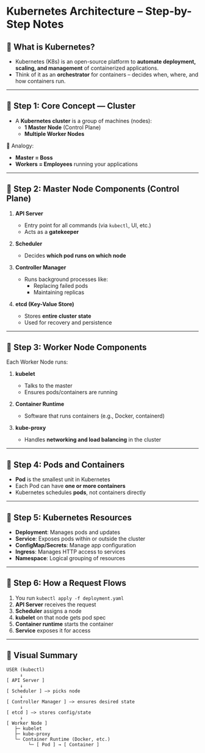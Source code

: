 # Kubernetes Architecture – Step-by-Step Notes

## 🚀 What is Kubernetes?

- Kubernetes (K8s) is an open-source platform to **automate deployment, scaling, and management** of containerized applications.
- Think of it as an **orchestrator** for containers – decides when, where, and how containers run.

---

## 🔹 Step 1: Core Concept — Cluster

- A **Kubernetes cluster** is a group of machines (nodes):
  - **1 Master Node** (Control Plane)
  - **Multiple Worker Nodes**

🧠 Analogy:
- **Master = Boss**
- **Workers = Employees** running your applications

---

## 🔹 Step 2: Master Node Components (Control Plane)

1. **API Server**
   - Entry point for all commands (via `kubectl`, UI, etc.)
   - Acts as a **gatekeeper**

2. **Scheduler**
   - Decides **which pod runs on which node**

3. **Controller Manager**
   - Runs background processes like:
     - Replacing failed pods
     - Maintaining replicas

4. **etcd (Key-Value Store)**
   - Stores **entire cluster state**
   - Used for recovery and persistence

---

## 🔹 Step 3: Worker Node Components

Each Worker Node runs:

1. **kubelet**
   - Talks to the master
   - Ensures pods/containers are running

2. **Container Runtime**
   - Software that runs containers (e.g., Docker, containerd)

3. **kube-proxy**
   - Handles **networking and load balancing** in the cluster

---

## 🔹 Step 4: Pods and Containers

- **Pod** is the smallest unit in Kubernetes
- Each Pod can have **one or more containers**
- Kubernetes schedules **pods**, not containers directly

---

## 🔹 Step 5: Kubernetes Resources

- **Deployment**: Manages pods and updates
- **Service**: Exposes pods within or outside the cluster
- **ConfigMap/Secrets**: Manage app configuration
- **Ingress**: Manages HTTP access to services
- **Namespace**: Logical grouping of resources

---

## 🔹 Step 6: How a Request Flows

1. You run `kubectl apply -f deployment.yaml`
2. **API Server** receives the request
3. **Scheduler** assigns a node
4. **kubelet** on that node gets pod spec
5. **Container runtime** starts the container
6. **Service** exposes it for access

---

## 📌 Visual Summary

```
USER (kubectl)
     ↓
[ API Server ]
     ↓
[ Scheduler ] —> picks node
     ↓
[ Controller Manager ] —> ensures desired state
     ↓
[ etcd ] —> stores config/state
     ↓
[ Worker Node ]
   ├─ kubelet
   ├─ kube-proxy
   └─ Container Runtime (Docker, etc.)
        └─ [ Pod ] → [ Container ]
```
